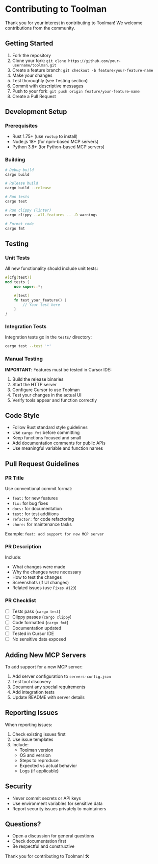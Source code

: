 # Contributing to Toolman

Thank you for your interest in contributing to Toolman! We welcome contributions from the community.

## Getting Started

1. Fork the repository
2. Clone your fork: `git clone https://github.com/your-username/toolman.git`
3. Create a feature branch: `git checkout -b feature/your-feature-name`
4. Make your changes
5. Test thoroughly (see Testing section)
6. Commit with descriptive messages
7. Push to your fork: `git push origin feature/your-feature-name`
8. Create a Pull Request

## Development Setup

### Prerequisites

- Rust 1.75+ (use `rustup` to install)
- Node.js 18+ (for npm-based MCP servers)
- Python 3.8+ (for Python-based MCP servers)

### Building

```bash
# Debug build
cargo build

# Release build
cargo build --release

# Run tests
cargo test

# Run clippy (linter)
cargo clippy --all-features -- -D warnings

# Format code
cargo fmt
```

## Testing

### Unit Tests

All new functionality should include unit tests:

```rust
#[cfg(test)]
mod tests {
    use super::*;

    #[test]
    fn test_your_feature() {
        // Your test here
    }
}
```

### Integration Tests

Integration tests go in the `tests/` directory:

```bash
cargo test --test '*'
```

### Manual Testing

**IMPORTANT**: Features must be tested in Cursor IDE:

1. Build the release binaries
2. Start the HTTP server
3. Configure Cursor to use Toolman
4. Test your changes in the actual UI
5. Verify tools appear and function correctly

## Code Style

- Follow Rust standard style guidelines
- Use `cargo fmt` before committing
- Keep functions focused and small
- Add documentation comments for public APIs
- Use meaningful variable and function names

## Pull Request Guidelines

### PR Title

Use conventional commit format:
- `feat:` for new features
- `fix:` for bug fixes
- `docs:` for documentation
- `test:` for test additions
- `refactor:` for code refactoring
- `chore:` for maintenance tasks

Example: `feat: add support for new MCP server`

### PR Description

Include:
- What changes were made
- Why the changes were necessary
- How to test the changes
- Screenshots (if UI changes)
- Related issues (use `Fixes #123`)

### PR Checklist

- [ ] Tests pass (`cargo test`)
- [ ] Clippy passes (`cargo clippy`)
- [ ] Code formatted (`cargo fmt`)
- [ ] Documentation updated
- [ ] Tested in Cursor IDE
- [ ] No sensitive data exposed

## Adding New MCP Servers

To add support for a new MCP server:

1. Add server configuration to `servers-config.json`
2. Test tool discovery
3. Document any special requirements
4. Add integration tests
5. Update README with server details

## Reporting Issues

When reporting issues:

1. Check existing issues first
2. Use issue templates
3. Include:
   - Toolman version
   - OS and version
   - Steps to reproduce
   - Expected vs actual behavior
   - Logs (if applicable)

## Security

- Never commit secrets or API keys
- Use environment variables for sensitive data
- Report security issues privately to maintainers

## Questions?

- Open a discussion for general questions
- Check documentation first
- Be respectful and constructive

Thank you for contributing to Toolman! 🛠️